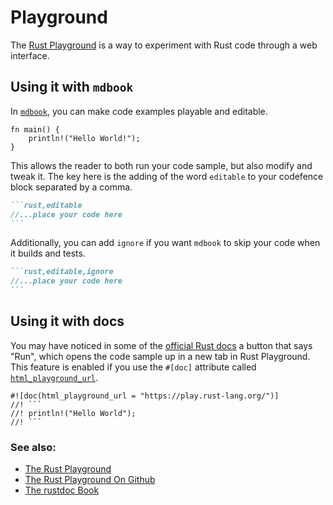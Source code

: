 # Playground

The [Rust Playground](https://play.rust-lang.org/) is a way to experiment with
Rust code through a web interface.

## Using it with `mdbook`

In [`mdbook`][mdbook], you can make code examples playable and editable.

```rust,editable
fn main() {
    println!("Hello World!");
}
```

This allows the reader to both run your code sample, but also modify and tweak
it. The key here is the adding of the word `editable` to your codefence block
separated by a comma.

````markdown
```rust,editable
//...place your code here
```
````

Additionally, you can add `ignore` if you want `mdbook` to skip your code when
it builds and tests.

````markdown
```rust,editable,ignore
//...place your code here
```
````

## Using it with docs

You may have noticed in some of the [official Rust docs][official-rust-docs] a
button that says "Run", which opens the code sample up in a new tab in Rust
Playground. This feature is enabled if you use the `#[doc]` attribute called
[`html_playground_url`][html-playground-url].

```
#![doc(html_playground_url = "https://play.rust-lang.org/")]
//! ```
//! println!("Hello World");
//! ```
```

### See also:

- [The Rust Playground][rust-playground]
- [The Rust Playground On Github][rust-playground-github]
- [The rustdoc Book][rustdoc-book]

[rust-playground]: https://play.rust-lang.org/
[rust-playground-github]: https://github.com/integer32llc/rust-playground/
[mdbook]: https://github.com/rust-lang/mdBook
[official-rust-docs]: https://doc.rust-lang.org/core/
[rustdoc-book]: https://doc.rust-lang.org/rustdoc/what-is-rustdoc.html
[html-playground-url]: https://doc.rust-lang.org/rustdoc/write-documentation/the-doc-attribute.html#html_playground_url
